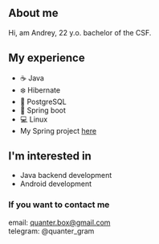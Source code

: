## About me
Hi, am Andrey, 22 y.o. bachelor of the CSF.

## My experience
- ☕️ Java
- ❄️ Hibernate
- 🐘 PostgreSQL
- 🍃 Spring boot
- 💻 Linux
- My Spring project [here](https://gitlab.com/netcracker1/application/-/tree/master)

## I'm interested in
- Java backend development
- Android development

### If you want to contact me
email: quanter.box@gmail.com\
telegram: @quanter_gram

<!---
quanter-prog/quanter-prog is a ✨ special ✨ repository because its `README.md` (this file) appears on your GitHub profile.
You can click the Preview link to take a look at your changes.
--->
